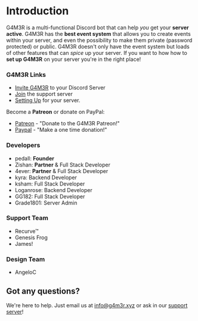 # Introduction

G4M3R is a multi-functional Discord bot that can help _you_ get your **server active**. G4M3R has the **best event system** that allows you to create events within your server, and even the possibility to make them private \(password protected\) or public. G4M3R doesn't only have the event system but loads of other features that can _spice_ up your server. If you want to how how to **set up G4M3R** on your server you're in the right place!

### G4M3R Links

* [Invite G4M3R](http://invite.g4m3r.xyz) to your Discord Server
* [Join](http://support.g4m3r.xyz) the support server
* [Setting Up](setting-up/) for your server.

Become a **Patreon** or donate on PayPal:

* [Patreon](https://www.patreon.com/g4m3r) - "Donate to the G4M3R Patreon!" 
* [Paypal](https://www.paypal.me/pedall) - "Make a one time donation!"

### Developers

* pedall: **Founder**
* Zishan: **Partner** & Full Stack Developer
* 4ever: **Partner** & Full Stack Developer
* kyra: Backend Developer
* ksham: Full Stack Developer
* Loganrose: Backend Developer
* GG182: Full Stack Developer
* Grade1801: Server Admin

### Support Team

* Recurve™
* Genesis Frog
* James!

### Design Team

* AngeloC

## Got any questions?

We're here to help. Just email us at info@g4m3r.xyz or ask in our [support server](https://discord.gg/mtJyQjW)!

